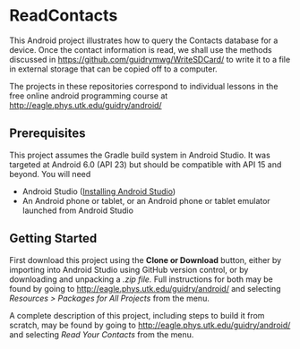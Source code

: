 # ReadContacts
This Android project illustrates how to query the Contacts database for a device. Once the contact information is read, we shall use the methods discussed in https://github.com/guidrymwg/WriteSDCard/ to write it to a file in external storage that can be copied off to a computer.

The projects in these repositories correspond to individual lessons in the free online android programming course at http://eagle.phys.utk.edu/guidry/android/ 

## Prerequisites
This project assumes the Gradle build system in Android Studio. It was targeted at Android 6.0 (API 23) but should be compatible with API 15 and beyond.  You will need

 - Android Studio (<a href="https://developer.android.com/studio/install.html" target="_new">Installing Android Studio</a>)
 - An Android phone or tablet, or an Android phone or tablet emulator launched from Android Studio

## Getting Started
First download this project using the <b>Clone or Download</b> button, either by importing into Android Studio using GitHub version control, or by downloading and unpacking a <i>.zip file.</i>  Full instructions for both may be found by going to 
http://eagle.phys.utk.edu/guidry/android/ and selecting <i>Resources > Packages for All Projects</i> from the menu.

A complete description of this project, including steps to build it from scratch, may be found by 
going to http://eagle.phys.utk.edu/guidry/android/ and selecting <em>Read Your Contacts</em> from the menu.
